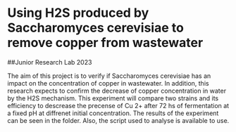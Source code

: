 # Using H2S  produced by Saccharomyces cerevisiae to remove copper from wastewater 
##Junior Research Lab 2023

The aim of this project is to verify if Saccharomyces cerevisiae has an impact on the concentration of copper in wastewater. In addition, this research expects to confirm the decrease of copper concentration in water by the  H2S mechanism.  This experiment will  compare  two strains and its efficiency to descrease the precense of Cu 2+ after 72 hs of fermentation at a fixed pH at diffrenet initial concentration. 
 The results of the experiment can be seen in the folder. Also, the script used to analyse is available to use. 
